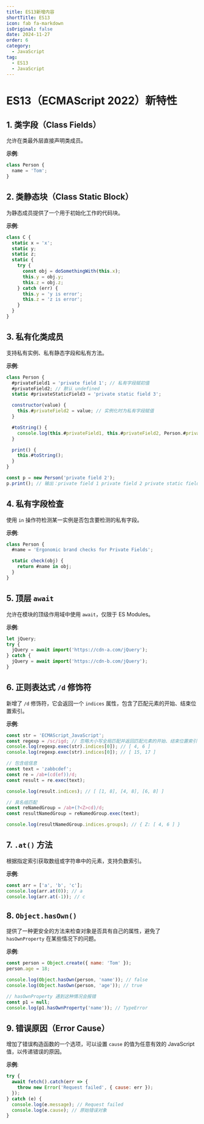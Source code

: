 ```yaml
---
title: ES13新增内容
shortTitle: ES13
icon: fab fa-markdown
isOriginal: false
date: 2024-11-27
order: 6
category:
  - JavaScript
tag:
  - ES13
  - JavaScript
---
```


# ES13（ECMAScript 2022）新特性

## 1. 类字段（Class Fields）

允许在类最外层直接声明类成员。

**示例**:

```javascript
class Person {
  name = 'Tom';
}
```

## 2. 类静态块（Class Static Block）

为静态成员提供了一个用于初始化工作的代码块。

**示例**:

```javascript
class C {
  static x = 'x';
  static y;
  static z;
  static {
    try {
      const obj = doSomethingWith(this.x);
      this.y = obj.y;
      this.z = obj.z;
    } catch (err) {
      this.y = 'y is error';
      this.z = 'z is error';
    }
  }
}
```

## 3. 私有化类成员

支持私有实例、私有静态字段和私有方法。

**示例**:

```javascript
class Person {
  #privateField1 = 'private field 1'; // 私有字段赋初值
  #privateField2; // 默认 undefined
  static #privateStaticField3 = 'private static field 3';

  constructor(value) {
    this.#privateField2 = value; // 实例化时为私有字段赋值
  }

  #toString() {
    console.log(this.#privateField1, this.#privateField2, Person.#privateStaticField3);
  }

  print() {
    this.#toString();
  }
}

const p = new Person('private field 2');
p.print(); // 输出：private field 1 private field 2 private static field 3
```

## 4. 私有字段检查

使用 `in` 操作符检测某一实例是否包含要检测的私有字段。

**示例**:

```javascript
class Person {
  #name = 'Ergonomic brand checks for Private Fields';

  static check(obj) {
    return #name in obj;
  }
}
```

## 5. 顶层 `await`

允许在模块的顶级作用域中使用 `await`，仅限于 ES Modules。

**示例**:

```javascript
let jQuery;
try {
  jQuery = await import('https://cdn-a.com/jQuery');
} catch {
  jQuery = await import('https://cdn-b.com/jQuery');
}
```

## 6. 正则表达式 `/d` 修饰符

新增了 `/d` 修饰符，它会返回一个 `indices` 属性，包含了匹配元素的开始、结束位置索引。

**示例**:

```javascript
const str = 'ECMAScript_JavaScript';
const regexp = /sc/igd; // 忽略大小写全局匹配并返回匹配元素的开始、结束位置索引
console.log(regexp.exec(str).indices[0]); // [ 4, 6 ]
console.log(regexp.exec(str).indices[0]); // [ 15, 17 ]

// 包含组信息
const text = 'zabbcdef';
const re = /ab+(cd(ef))/d;
const result = re.exec(text);

console.log(result.indices); // [ [1, 8], [4, 8], [6, 8] ]

// 具名组匹配
const reNamedGroup = /ab+(?<Z>cd)/d;
const resultNamedGroup = reNamedGroup.exec(text);

console.log(resultNamedGroup.indices.groups); // { Z: [ 4, 6 ] }
```

## 7. `.at()` 方法

根据指定索引获取数组或字符串中的元素，支持负数索引。

**示例**:

```javascript
const arr = ['a', 'b', 'c'];
console.log(arr.at(0)); // a
console.log(arr.at(-1)); // c
```

## 8. `Object.hasOwn()`

提供了一种更安全的方法来检查对象是否具有自己的属性，避免了 `hasOwnProperty` 在某些情况下的问题。

**示例**:

```javascript
const person = Object.create({ name: 'Tom' });
person.age = 18;

console.log(Object.hasOwn(person, 'name')); // false
console.log(Object.hasOwn(person, 'age')); // true

// hasOwnProperty 遇到这种情况会报错
const p1 = null;
console.log(p1.hasOwnProperty('name')); // TypeError
```

## 9. 错误原因（Error Cause）

增加了错误构造函数的一个选项，可以设置 `cause` 的值为任意有效的 JavaScript 值，以传递错误的原因。

**示例**:

```javascript
try {
  await fetch().catch(err => {
    throw new Error('Request failed', { cause: err });
  });
} catch (e) {
  console.log(e.message); // Request failed
  console.log(e.cause); // 原始错误对象
}
```